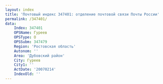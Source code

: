 ```yaml
---
layout: index
title: 'Почтовый индекс 347401: отделение почтовой связи Почты России'
permalink: /347401/
data:
    Index: 347401
    OPSName: Гуреев
    OPSType: О
    OPSSubm: 347479
    Region: 'Ростовская область'
    Autonom: ''
    Area: 'Дубовский район'
    City: Гуреев
    City1: ''
    ActDate: '20070214'
    IndexOld: ''
---
```

